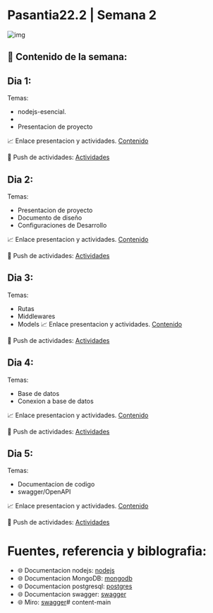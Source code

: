 # Pasantia22.2 | Semana 2

![img](https://images.pexels.com/photos/546819/pexels-photo-546819.jpeg?auto=compress&cs=tinysrgb&w=1260&h=750&dpr=1)

## :bookmark_tabs: Contenido de la semana:

## Dia 1:

Temas:
- nodejs-esencial.
- 
- Presentacion de proyecto

:chart_with_upwards_trend: Enlace presentacion y actividades.
[Contenido](https://github.com/contents-pasantia/content6)


:rocket: Push de actividades: [Actividades](/day_1/README.md)  

## Dia 2:

Temas: 
- Presentacion de proyecto
- Documento de diseño
- Configuraciones de Desarrollo

:chart_with_upwards_trend: Enlace presentacion y actividades.
[Contenido](https://github.com/contents-pasantia/content7)

:rocket: Push de actividades: [Actividades](/day_2/README.md)

## Dia 3:

Temas: 

- Rutas
- Middlewares
- Models 
:chart_with_upwards_trend: Enlace presentacion y actividades.
[Contenido](https://github.com/contents-pasantia/content8)

:rocket: Push de actividades: [Actividades](/day_3/README.md) 


## Dia 4:

Temas: 
- Base de datos
- Conexion a base de datos

:chart_with_upwards_trend: Enlace presentacion y actividades.
[Contenido](https://github.com/contents-pasantia/content9)

:rocket: Push de actividades: [Actividades](/day_4/README.md) 


## Dia 5:

Temas: 

- Documentacion de codigo
- swagger/OpenAPI

:chart_with_upwards_trend: Enlace presentacion y actividades.
[Contenido](https://github.com/contents-pasantia/content10)

:rocket: Push de actividades: [Actividades](/day_5/README.md) 

# Fuentes, referencia y biblografia:
- :globe_with_meridians: Documentacion nodejs:
[nodejs](https://nodejs.org/en/docs/)
- :globe_with_meridians: Documentacion MongoDB:
[mongodb](https://www.mongodb.com/docs/)
- :globe_with_meridians: Documentacion postgresql:
[postgres](https://www.postgresql.org/docs/)
- :globe_with_meridians: Documentacion swagger:
[swagger](https://swagger.io/)
- :globe_with_meridians: Miro:
[swagger](https://miro.com/es/)# content-main
